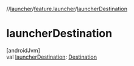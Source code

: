 //[launcher](../../index.md)/[feature.launcher](index.md)/[launcherDestination](launcher-destination.md)

# launcherDestination

[androidJvm]\
val [launcherDestination](launcher-destination.md): [Destination](../../../../core/ui/ui/core.ui.model.data/-destination/index.md)

